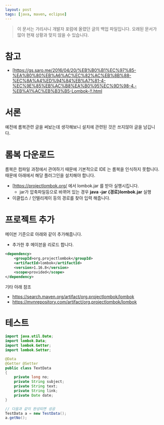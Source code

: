 ```yaml
---
layout: post
tags: [java, maven, eclipse]
---
```


> 이 문서는 가리사니 개발자 포럼에 올렸던 글의 백업 파일입니다.
오래된 문서가 많아 현재 상황과 맞지 않을 수 있습니다.


# 참고
- [https://gs.saro.me/2016/04/20/%EB%B0%B1%EC%97%85-%EA%B0%80%EB%A6%AC%EC%82%AC%EB%8B%88-%EC%8A%A4%ED%94%84%EB%A7%81-4-%EC%9E%85%EB%AC%B8%EA%B0%95%EC%9D%98-4.-%EB%A1%AC%EB%B3%B5-Lombok-!!.html

# 서론
예전에 롬복관련 글을 써놨는데 생각해보니 설치에 관련된 것은 쓰지않아 글을 남깁니다.


# 롬복 다운로드
롬복은 컴파일 과정에서 관여하기 때문에 기본적으로 IDE 는 롬복을 인식하지 못합니다.
때문에 아래에서 해당 플러그인을 설치해야 합니다.
- [https://projectlombok.org/ 에서 lombok.jar 를 받아 실행시킵니다.
	- jar가 압축파일등으로 바뀌어 있는 경우 **java -jar {경로}lombok.jar** 실행
- 이클립스 / 인텔리제이 등의 경로를 찾아 입력 해줍니다.

# 프로젝트 추가
메이븐 기준으로 아래와 같이 추가해줍니다.
- 추가한 후 메이븐을 리로드 합니다.
``` xml
<dependency>
	<groupId>org.projectlombok</groupId>
	<artifactId>lombok</artifactId>
	<version>1.16.8</version>
	<scope>provided</scope>
</dependency>
```
기타 아래 참조
- https://search.maven.org/artifact/org.projectlombok/lombok
- https://mvnrepository.com/artifact/org.projectlombok/lombok

# 테스트
``` java
import java.util.Date;
import lombok.Data;
import lombok.Getter;
import lombok.Setter;

@Data
@Getter @Setter
public class TextData
{
	private long no;
	private String subject;
	private String text;
	private String link;
	private Date date;
}
```
``` java
// 다음과 같이 완성되면 성공
TestData a = new TestData();
a.getNo();
```
